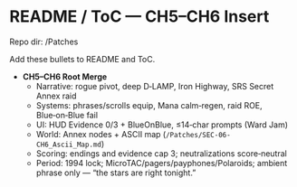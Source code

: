 # README / ToC — CH5–CH6 Insert
Repo dir: /Patches

Add these bullets to README and ToC.

- **CH5–CH6 Root Merge**
  - Narrative: rogue pivot, deep D‑LAMP, Iron Highway, SRS Secret Annex raid
  - Systems: phrases/scrolls equip, Mana calm‑regen, raid ROE, Blue‑on‑Blue fail
  - UI: HUD Evidence 0/3 + BlueOnBlue, ≤14‑char prompts (Ward Jam)
  - World: Annex nodes + ASCII map (`/Patches/SEC-06-CH6_Ascii_Map.md`)
  - Scoring: endings and evidence cap 3; neutralizations score‑neutral
  - Period: 1994 lock; MicroTAC/pagers/payphones/Polaroids; ambient phrase only — “the stars are right tonight.”

